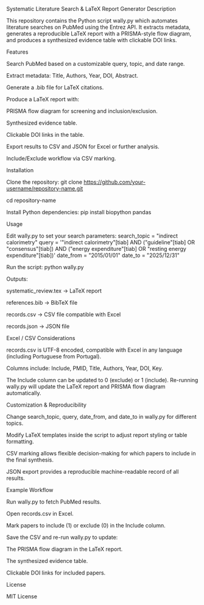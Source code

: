 Systematic Literature Search & LaTeX Report Generator
Description

This repository contains the Python script wally.py which automates literature searches on PubMed using the Entrez API. It extracts metadata, generates a reproducible LaTeX report with a PRISMA-style flow diagram, and produces a synthesized evidence table with clickable DOI links.

Features

Search PubMed based on a customizable query, topic, and date range.

Extract metadata: Title, Authors, Year, DOI, Abstract.

Generate a .bib file for LaTeX citations.

Produce a LaTeX report with:

PRISMA flow diagram for screening and inclusion/exclusion.

Synthesized evidence table.

Clickable DOI links in the table.

Export results to CSV and JSON for Excel or further analysis.

Include/Exclude workflow via CSV marking.

Installation

Clone the repository:
git clone https://github.com/your-username/repository-name.git

cd repository-name

Install Python dependencies:
pip install biopython pandas

Usage

Edit wally.py to set your search parameters:
search_topic = "indirect calorimetry"
query = '"indirect calorimetry"[tiab] AND ("guideline"[tiab] OR "consensus"[tiab]) AND ("energy expenditure"[tiab] OR "resting energy expenditure"[tiab])'
date_from = "2015/01/01"
date_to = "2025/12/31"

Run the script:
python wally.py

Outputs:

systematic_review.tex → LaTeX report

references.bib → BibTeX file

records.csv → CSV file compatible with Excel

records.json → JSON file

Excel / CSV Considerations

records.csv is UTF-8 encoded, compatible with Excel in any language (including Portuguese from Portugal).

Columns include: Include, PMID, Title, Authors, Year, DOI, Key.

The Include column can be updated to 0 (exclude) or 1 (include). Re-running wally.py will update the LaTeX report and PRISMA flow diagram automatically.

Customization & Reproducibility

Change search_topic, query, date_from, and date_to in wally.py for different topics.

Modify LaTeX templates inside the script to adjust report styling or table formatting.

CSV marking allows flexible decision-making for which papers to include in the final synthesis.

JSON export provides a reproducible machine-readable record of all results.

Example Workflow

Run wally.py to fetch PubMed results.

Open records.csv in Excel.

Mark papers to include (1) or exclude (0) in the Include column.

Save the CSV and re-run wally.py to update:

The PRISMA flow diagram in the LaTeX report.

The synthesized evidence table.

Clickable DOI links for included papers.

License

MIT License
